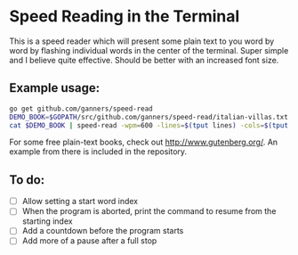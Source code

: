 Speed Reading in the Terminal
=============================

This is a speed reader which will present some plain text to you word by word
by flashing individual words in the center of the terminal. Super simple and I
believe quite effective. Should be better with an increased font size.

Example usage:
--------------

```bash
go get github.com/ganners/speed-read
DEMO_BOOK=$GOPATH/src/github.com/ganners/speed-read/italian-villas.txt
cat $DEMO_BOOK | speed-read -wpm=600 -lines=$(tput lines) -cols=$(tput cols)
```

For some free plain-text books, check out http://www.gutenberg.org/. An example
from there is included in the repository.

To do:
------

 + [ ] Allow setting a start word index
 + [ ] When the program is aborted, print the command to resume from the
       starting index
 + [ ] Add a countdown before the program starts
 + [ ] Add more of a pause after a full stop
